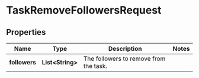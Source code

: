# TaskRemoveFollowersRequest

## Properties
Name | Type | Description | Notes
------------ | ------------- | ------------- | -------------
**followers** | **List&lt;String&gt;** | The followers to remove from the task. | 
